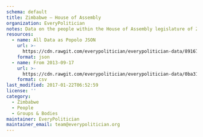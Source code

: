 ```yaml
---
schema: default
title: Zimbabwe — House of Assembly
organization: EveryPolitician
notes: Data on the people within the House of Assembly legislature of Zimbabwe.
resources:
  - name: All Data as Popolo JSON
    url: >-
      https://cdn.rawgit.com/everypolitician/everypolitician-data/891672d8fecb24619d4e187624477119259b0c49/data/Zimbabwe/Assembly/ep-popolo-v1.0.json
    format: json
  - name: From 2013-09-17
    url: >-
      https://cdn.rawgit.com/everypolitician/everypolitician-data/0ba314442be693e3096c69e1c2a34e64fea63dac/data/Zimbabwe/Assembly/term-8.csv
    format: csv
last_modified: 2017-01-22T06:52:59
license: ''
category:
  - Zimbabwe
  - People
  - Groups & Bodies
maintainer: EveryPolitician
maintainer_email: team@everypolitician.org
---
```


